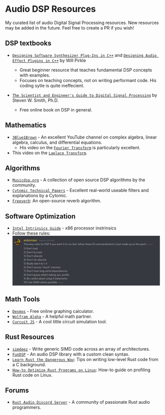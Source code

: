 # Audio DSP Resources
My curated list of audio Digital Signal Processing resources. New resources may be added in the future. Feel free to create a PR if you wish!

## DSP textbooks

- [`Designing Software Synthesizer Plug-Ins in C++`] and [`Designing Audio Effect Plugins in C++`] by Will Pirkle
  - Great beginner resource that teaches fundamental DSP concepts with examples.
  - Focuses on teaching concepts, not on writing performant code. His coding sytle is quite ineffecient.

- [`The Scientist and Engineer's Guide to Digital Signal Processing`] by Steven W. Smith, Ph.D.
  - Free online book on DSP in general.

## Mathematics

- [`3Blue1Brown`] - An excellent YouTube channel on complex algebra, linear algebra, calculus, and differential equations.
  - His video on the [`Fourier Transform`] is particularly excellent.
- This video on the [`Laplace Transform`].

## Algorithms

- [`Musicdsp.org`] - A collection of open source DSP algorithms by the community.
- [`Cytomic Technical Papers`] - Excellent real-world useable filters and explanations by a Cytomic.
- [`Freeverb`]: An open-source reverb algorithm.

## Software Optimization

- [`Intel Intrinsics Guide`] - x86 processor instrinsics
- Follow these rules:
  ![DSP Rules](fast_dsp.png?raw=true)

## Math Tools
- [`Desmos`] - Free online graphing calculator.
- [`Wolfram Alpha`] - A helpful math partner.
- [`Curcuit JS`] - A cool little circuit simulation tool.

## Rust Resources
- [`simdeez`] - Write generic SIMD code across an array of architectures.
- [`FunDSP`] - An audio DSP library with a custom clean syntax.
- [`Learn Rust the Dangerous Way`]: Tips on writing low-level Rust code from a C background.
- [`How-to Optimize Rust Programs on Linux`]: How-to guide on profiling Rust code on Linux.

## Forums
- [`Rust Audio Discord Server`] - A community of passionate Rust audio programmers.

[`Designing Software Synthesizer Plug-Ins in C++`]: https://www.amazon.com/Designing-Software-Synthesizer-Plug-Ins-RackAFX/dp/1138787078
[`Designing Audio Effect Plugins in C++`]: https://www.amazon.com/Designing-Audio-Effect-Plugins-C/dp/1138591939
[`The Scientist and Engineer's Guide to Digital Signal Processing`]: http://www.dspguide.com/pdfbook.htm
[`3Blue1Brown`]: https://www.youtube.com/channel/UCYO_jab_esuFRV4b17AJtAw
[`Musicdsp.org`]: https://www.musicdsp.org/en/latest/index.html
[`Intel Intrinsics Guide`]: https://software.intel.com/sites/landingpage/IntrinsicsGuide/#!=undefined
[`simdeez`]: https://crates.io/crates/simdeez
[`FunDSP`]: https://github.com/SamiPerttu/fundsp
[`Learn Rust the Dangerous Way`]: http://cliffle.com/p/dangerust/
[`How-to Optimize Rust Programs on Linux`]: http://www.codeofview.com/fix-rs/2017/01/24/how-to-optimize-rust-programs-on-linux/
[`Cytomic Technical Papers`]: https://cytomic.com/index.php?q=technical-papers
[`Freeverb`]: https://ccrma.stanford.edu/~jos/pasp/Freeverb.html
[`Rust Audio Discord Server`]: https://discord.com/channels/590254806208217089/590657587939115048
[`Desmos`]: https://www.desmos.com/calculator
[`Wolfram Alpha`]: https://www.wolframalpha.com/
[`Curcuit JS`]: https://www.falstad.com/circuit/circuitjs.html
[`Fourier Transform`]: https://www.youtube.com/watch?v=spUNpyF58BY
[`Laplace Transform`]: https://www.youtube.com/watch?v=n2y7n6jw5d0
